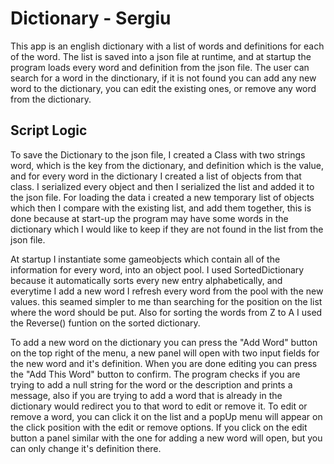 # Dictionary - Sergiu

This app is an english dictionary with a list of words and definitions for each of the word.
The list is saved into a json file at runtime, and at startup the program loads every word and definition from the json file.
The user can search for a word in the dinctionary, if it is not found you can add any new word to the dictionary, you can edit the existing ones, or remove any word from the dictionary.

## Script Logic

To save the Dictionary to the json file, I created a Class with two strings word, which is the key from the dictionary, and definition which is the value, and for every word in the dictionary I created a list of objects from that class. I serialized every object and then I serialized the list and added it to the json file. For loading the data i created a new temporary list of objects which then I compare with the existing list, and add them together, this is done because at start-up the program may have some words in the dictionary which I would like to keep if they are not found in the list from the json file.

At startup I instantiate some gameobjects which contain all of the information for every word, into an object pool.
I used SortedDictionary because it automatically sorts every new entry alphabetically, and everytime I add a new word I refresh every word from the pool with the new values. this seamed simpler to me than searching for the position on the list where the word should be put. Also for sorting the words from Z to A I used the Reverse() funtion on the sorted dictionary.

To add a new word on the dictionary you can press the "Add Word" button on the top right of the menu, a new panel will open with two input fields for the new word and it's definition. When you are done editing you can press the "Add This Word" button to confirm. The program checks if you are trying to add a null string for the word or the description and prints a message, also if you are trying to add a word that is already in the dictionary would redirect you to that word to edit or remove it.
To edit or remove a word, you can click it on the list and a popUp menu will appear on the click position with the edit or remove options.
If you click on the edit button a panel similar with the one for adding a new word will open, but you can only change it's definition there.
